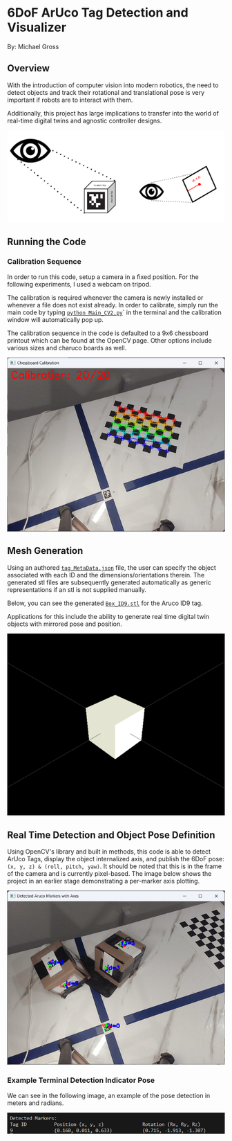 # 6DoF ArUco Tag Detection and Visualizer

By: Michael Gross

## Overview

With the introduction of computer vision into modern robotics, the need to detect objects and track their rotational and translational pose is very important if robots are to interact with them.

Additionally, this project has large implications to transfer into the world of real-time digital twins and agnostic controller designs.

![Camera View of Markers](Images/FiducialMarker_Pipeline.png)

## Running the Code

### Calibration Sequence

In order to run this code, setup a camera in a fixed position. For the following experiments, I used a webcam on tripod.

The calibration is required whenever the camera is newly installed or whenever a file does not exist already. In order to calibrate, simply run the main code by typing [`python Main_CV2.py`](Main_CV2.py)` in the terminal and the calibration window will automatically pop up.

The calibration sequence in the code is defaulted to a 9x6 chessboard printout which can be found at the OpenCV page. Other options include various sizes and charuco boards as well.

![Calibration Sequence](Images/chess_calibration_process.png)

## Mesh Generation

Using an authored [`tag_MetaData.json`](ArucoTag/MeshGeneration/tag_MetaData.json) file, the user can specify the object associated with each ID and the dimensions/orientations therein. The generated stl files are subsequently generated automatically as generic representations if an stl is not supplied manually.

Below, you can see the generated [`Box_ID9.stl`](ArucoTag/MeshGeneration/STL_files/Box_ID9.stl) for the Aruco ID9 tag.

Applications for this include the ability to generate real time digital twin objects with mirrored pose and position.

![Box_ID9](Images/Box9.png)

## Real Time Detection and Object Pose Definition

Using OpenCV's library and built in methods, this code is able to detect ArUco Tags, display the object internalized axis, and publish the 6DoF pose: `(x, y, z) & (roll, pitch, yaw)`. It should be noted that this is in the frame of the camera and is currently pixel-based. The image below shows the project in an earlier stage demonstrating a per-marker axis plotting.

![Detected Markers](Images/detected_markers_with_axis.png)

### Example Terminal Detection Indicator Pose

We can see in the following image, an example of the pose detection in meters and radians.

![Pose Detection Terminal](Images/ID_Pose_Detection.png)